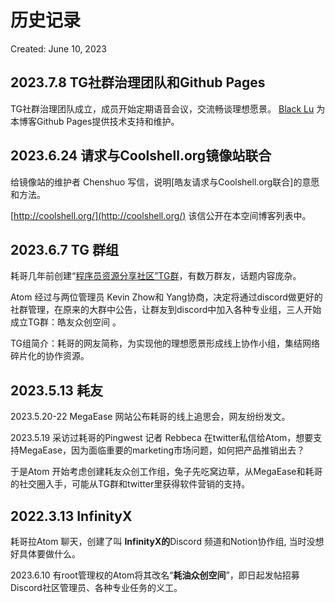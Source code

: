 # 历史记录

Created: June 10, 2023




## 2023.7.8 TG社群治理团队和Github Pages
TG社群治理团队成立，成员开始定期语音会议，交流畅谈理想愿景。
[Black Lu](https://lucasblacklu.github.io) 为本博客Github Pages提供技术支持和维护。



## 2023.6.24 请求与Coolshell.org镜像站联合

给镜像站的维护者 Chenshuo 写信，说明[皓友请求与Coolshell.org联合]的意愿和方法。

[http://coolshell.org/](http://coolshell.org/)
该信公开在本空间博客列表中。



## 2023.6.7 TG 群组

耗哥几年前创建“[程序员资源分享社区”TG群](https://t.me/+cDHrlriT2po3ZWU1)，有数万群友，话题内容庞杂。

Atom 经过与两位管理员 Kevin Zhow和 Yang协商，决定将通过discord做更好的社群管理，在原来的大群中公告，让群友到discord中加入各种专业组，三人开始成立TG群：皓友众创空间 。

TG组简介：耗哥的网友简称，为实现他的理想愿景形成线上协作小组，集结网络碎片化的协作资源。

## 2023.5.13 耗友

2023.5.20-22 MegaEase 网站公布耗哥的线上追思会，网友纷纷发文。

2023.5.19 采访过耗哥的Pingwest 记者 Rebbeca 在twitter私信给Atom，想要支持MegaEase，因为面临重要的marketing市场问题，如何把产品推销出去？

于是Atom 开始考虑创建耗友众创工作组，兔子先吃窝边草，从MegaEase和耗哥的社交圈入手，可能从TG群和twitter里获得软件营销的支持。

## 2022.3.13 **InfinityX**

耗哥拉Atom 聊天，创建了叫 **InfinityX的**Discord 频道和Notion协作组, 当时没想好具体要做什么。

2023.6.10 有root管理权的Atom将其改名“**耗油众创空间**”，即日起发帖招募Discord社区管理员、各种专业任务的义工。
